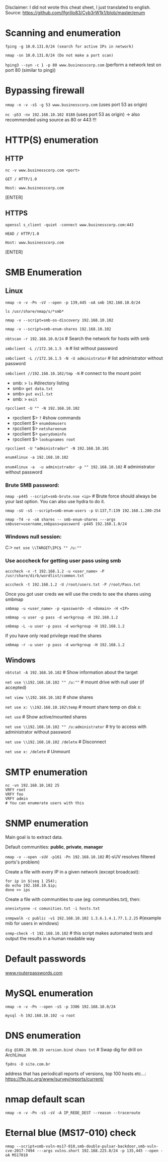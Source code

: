Disclaimer: I did not wrote this cheat sheet, I just translated to english.
Source: https://github.com/lfgrillo83/Cyb3rW1k1/blob/master/enum

# Scanning and enumeration

`fping -g 10.0.131.0/24 (search for active IPs in network)`

`nmap -sn 10.0.131.0/24 (Do not make a port scan)`

`hping3 --syn -c 1 -p 80 www.businesscorp.com` (perform a network test on port 80 (similar to ping))

# Bypassing firewall
`nmap -n -v -sS -g 53 www.businesscorp.com` (uses port 53 as origin)

`nc -p53 -nv 192.168.10.102 8180` (uses port 53 as origin) -> also recommended using source as 80 or 443 !!!

# HTTP(S) enumeration
## HTTP
`nc -v www.businesscorp.com <port>`

`GET / HTTP/1.0`

`Host: www.businesscorp.com`

[ENTER]

## HTTPS
`openssl s_client -quiet -connect www.businesscorp.com:443`

`HEAD / HTTP/1.0`

`Host: www.businesscorp.com`

[ENTER]

# SMB Enumeration
## Linux
`nmap -n -v -Pn -sV --open -p 139,445 -oA smb 192.168.10.0/24`

`ls /usr/share/nmap/s/*smb*`

`nmap -v --script=smb-os-discovery 192.168.10.102`

`nmap -v --script=smb-enum-shares 192.168.10.102`

`nbtscan -r 192.168.10.0/24` # Search the network for hosts with smb

`smbclient -L //172.16.1.5 -N` # list without password

`smbclient -L //172.16.1.5 -N -U administrator` # list administrator without password

`smbclient //192.168.10.102/tmp -N` # connect to the mount point
- smb: \> `ls` #directory listing
- smb> `get data.txt`
- smb> `put evil.txt`
- smb: \> `exit`

`rpcclient -U "" -N 192.168.10.102`
- rpcclient $> `?` #show commands
- rpcclient $> `enumdomusers`
- rpcclient $> `netshareenum`
- rpcclient $> `querydominfo`
- rpcclient $> `lookupnames root`

`rpcclient -U "administrador" -N 192.168.10.101`

`enum4linux -a 192.168.10.102`

`enum4linux -a  -u administrador -p "" 192.168.10.102` # administrator without password


### Brute SMB password:
`nmap -p445 --script=smb-brute.nse <ip>` # Brute force should always be your last option. You can also use hydra to do it.

`nmap -sU -sS --script=smb-enum-users -p U:137,T:139 192.168.1.200-254`

`nmap -T4 -v -oA shares -- smb-enum-shares ---args smbuser=username,smbpass=password -p445 192.168.1.0/24`

### Windows null session:
C:\> `net use \\TARGET\IPC$ "" /u:""`

### Use acccheck for getting user pass using smb
`acccheck -v -t 192.168.1.2 -u <user_name> -P /usr/share/dirb/wordlist/common.txt`

`acccheck -t 192.168.1.2 -U /root/users.txt -P /root/Pass.txt`

Once you got user creds we will use the creds to see the shares using smbmap

`smbmap -u <user_name> -p <password> -d <domain> -H <IP>`

`smbmap -u user -p pass -d workgroup -H 192.168.1.2`

`smbmap -L -u user -p pass -d workgroup -H 192.168.1.2`

If you have only read privilege read the shares

`smbmap -r -u user -p pass -d workgroup -H 192.168.1.2`

## Windows

`nbtstat -A 192.168.10.102` # Show information about the target

`net use \\192.168.10.102 "" /u:""` # mount drive with null user (if accepted)

`net view \\192.168.10.102` # show shares

`net use x: \\192.168.10.102\temp` # mount share temp on disk x:

`net use` # Show active/mounted shares

`net use \\192.168.10.102 "" /u:administrator` # try to access with administrator without password

`net use \\192.168.10.102 /delete` # Disconnect

`net use x: /delete` # Unmount

# SMTP enumeration

```shell
nc -vn 192.168.10.102 25
VRFY root
VRFY foo
VRFY admin
# You can enumerate users with this
```

# SNMP enumeration

Main goal is to extract data.

Default communities: **public**, **private**, **manager**

`nmap -v --open -sUV -p161 -Pn 192.168.10.102` #(-sUV resolves filtered ports's problem)

Create a file with every IP in a given network (except broadcast):

```shell
for ip in $(seq 1 254); 
do echo 192.168.10.$ip; 
done >> ips
```
Create a file with communities to use (eg: communities.txt), then:

`onesixtyone -c comunities.txt -i hosts.txt`

`snmpwalk -c public -v1 192.168.10.102 1.3.6.1.4.1.77.1.2.25` #(example mib for users in windows)

`snmp-check -t 192.168.10.102` # this script makes automated tests and output the results in a human readable way

# Default passwords

www.routerpasswords.com

# MySQL enumeration

`nmap -n -v -Pn --open -sS -p 3306 192.168.10.0/24`

`mysql -h 192.168.10.102 -u root`

# DNS enumeration

`dig @189.20.90.19 version.bind chaos txt` # Swap dig for drill on ArchLinux

`fpdns -D site.com.br`

address that has periodicall reports of versions, top 100 hosts etc...:
https://ftp.isc.org/www/survey/reports/current/

# nmap default scan

`nmap -n -v -Pn -sS -sV -A IP_REDE_DEST --reason --traceroute`

# Eternal blue (MS17-010) check
`nmap --script=smb-vuln-ms17-010,smb-double-pulsar-backdoor,smb-vuln-cve-2017-7494 ---args vulns.short 192.168.225.0/24 -p 135,445 --open -oA MS17010`